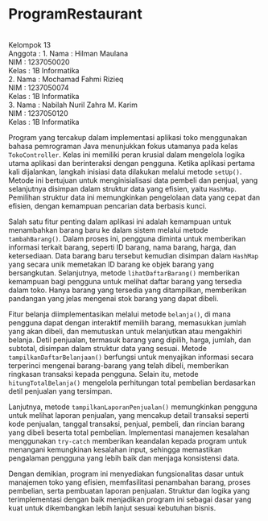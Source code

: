 # ProgramRestaurant
<br>
Kelompok 13 <br>
Anggota : 1.  Nama : Hilman Maulana <br>
              NIM  : 1237050020<br>
              Kelas : 1B Informatika<br>
          2.  Nama  : Mochamad Fahmi Rizieq<br>
              NIM   : 1237050074<br>
              Kelas : 1B Informatika<br>
          3.  Nama  : Nabilah Nuril Zahra M. Karim<br>
              NIM   : 1237050120<br>
              Kelas : 1B Informatika<br>
          
Program yang tercakup dalam implementasi aplikasi toko menggunakan bahasa pemrograman Java menunjukkan fokus utamanya pada kelas `TokoController`. Kelas ini memiliki peran krusial dalam mengelola logika utama aplikasi dan berinteraksi dengan pengguna. Ketika aplikasi pertama kali dijalankan, langkah inisiasi data dilakukan melalui metode `setUp()`. Metode ini bertujuan untuk menginisialisasi data pembeli dan penjual, yang selanjutnya disimpan dalam struktur data yang efisien, yaitu `HashMap`. Pemilihan struktur data ini memungkinkan pengelolaan data yang cepat dan efisien, dengan kemampuan pencarian data berbasis kunci.

Salah satu fitur penting dalam aplikasi ini adalah kemampuan untuk menambahkan barang baru ke dalam sistem melalui metode `tambahBarang()`. Dalam proses ini, pengguna diminta untuk memberikan informasi terkait barang, seperti ID barang, nama barang, harga, dan ketersediaan. Data barang baru tersebut kemudian disimpan dalam `HashMap` yang secara unik memetakan ID barang ke objek barang yang bersangkutan. Selanjutnya, metode `lihatDaftarBarang()` memberikan kemampuan bagi pengguna untuk melihat daftar barang yang tersedia dalam toko. Hanya barang yang tersedia yang ditampilkan, memberikan pandangan yang jelas mengenai stok barang yang dapat dibeli.

Fitur belanja diimplementasikan melalui metode `belanja()`, di mana pengguna dapat dengan interaktif memilih barang, memasukkan jumlah yang akan dibeli, dan memutuskan untuk melanjutkan atau mengakhiri belanja. Detil penjualan, termasuk barang yang dipilih, harga, jumlah, dan subtotal, disimpan dalam struktur data yang sesuai. Metode `tampilkanDaftarBelanjaan()` berfungsi untuk menyajikan informasi secara terperinci mengenai barang-barang yang telah dibeli, memberikan ringkasan transaksi kepada pengguna. Selain itu, metode `hitungTotalBelanja()` mengelola perhitungan total pembelian berdasarkan detil penjualan yang tersimpan.

Lanjutnya, metode `tampilkanLaporanPenjualan()` memungkinkan pengguna untuk melihat laporan penjualan, yang mencakup detail transaksi seperti kode penjualan, tanggal transaksi, penjual, pembeli, dan rincian barang yang dibeli beserta total pembelian. Implementasi manajemen kesalahan menggunakan `try-catch` memberikan keandalan kepada program untuk menangani kemungkinan kesalahan input, sehingga memastikan pengalaman pengguna yang lebih baik dan menjaga konsistensi data.

Dengan demikian, program ini menyediakan fungsionalitas dasar untuk manajemen toko yang efisien, memfasilitasi penambahan barang, proses pembelian, serta pembuatan laporan penjualan. Struktur dan logika yang terimplementasi dengan baik menjadikan program ini sebagai dasar yang kuat untuk dikembangkan lebih lanjut sesuai kebutuhan bisnis.
